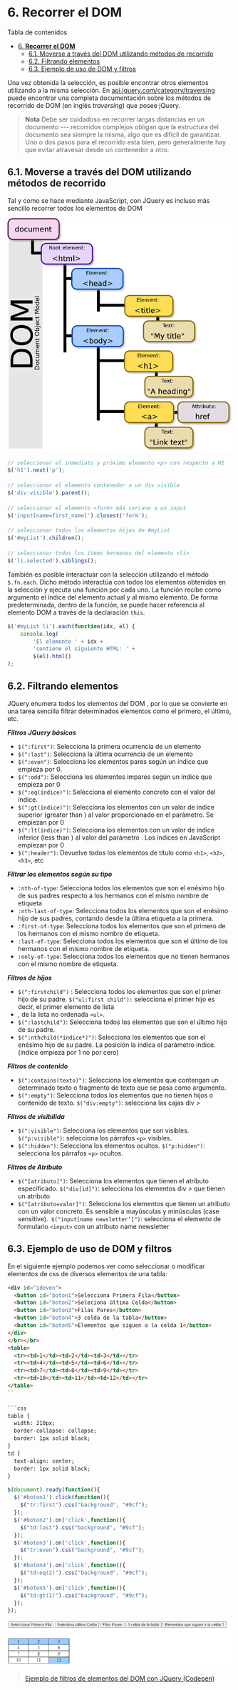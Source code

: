 # 6. **Recorrer el DOM**

Tabla de contenidos

- [6. **Recorrer el DOM**](#6-recorrer-el-dom)
  - [6.1. Moverse a través del DOM utilizando métodos de recorrido](#61-moverse-a-través-del-dom-utilizando-métodos-de-recorrido)
  - [6.2. Filtrando elementos](#62-filtrando-elementos)
  - [6.3. Ejemplo de uso de DOM y filtros](#63-ejemplo-de-uso-de-dom-y-filtros)

Una vez obtenida la selección, es posible encontrar otros elementos utilizando a la misma selección. En [api.jquery.com/category/traversing](https://api.jquery.com/category/traversing/) puede encontrar una completa documentación sobre los métodos de recorrido de DOM (en inglés *traversing*) que posee jQuery.

> **Nota** Debe ser cuidadoso en recorrer largas distancias en un documento --- recorridos complejos obligan que la estructura del documento sea siempre la misma, algo que es difícil de garantizar. Uno o dos pasos para el recorrido esta bien, pero generalmente hay que evitar atravesar desde un contenedor a otro.

## 6.1. Moverse a través del DOM utilizando métodos de recorrido

Tal y como se hace mediante JavaScript, con JQuery es incluso más sencillo recorrer todos los elementos de DOM

![Modelo DOM](img/DOM-model.png)

```javascript
// seleccionar el inmediato y próximo elemento <p> con respecto a H1
$('h1').next('p');

// seleccionar el elemento contenedor a un div visible
$('div:visible').parent();

// seleccionar el elemento <form> más cercano a un input
$('input[name=first_name]').closest('form');

// seleccionar todos los elementos hijos de #myList
$('#myList').children();

// seleccionar todos los items hermanos del elemento <li>
$('li.selected').siblings();
```

También es posible interactuar con la selección utilizando el método `$.fn.each`. Dicho método interactúa con todos los elementos obtenidos en la selección y ejecuta una función por cada uno. La función recibe como argumento el índice del elemento actual y al mismo elemento. De forma predeterminada, dentro de la función, se puede hacer referencia al elemento DOM a través de la declaración `this`.

```javascript
$('#myList li').each(function(idx, el) {
    console.log(
        'El elemento ' + idx +
        'contiene el siguiente HTML: ' +
        $(el).html()
);
```

## 6.2. Filtrando elementos

JQuery enumera todos los elementos del DOM , por lo que se convierte en una tarea sencilla filtrar determinados elementos como el primero, el último, etc.

***Filtros JQuery básicos***

- `$(":first")`: Selecciona la primera ocurrencia de un elemento
- `$(":last")`: Selecciona la última ocurrencia de un elemento
- `$(":even")`: Selecciona los elementos pares según un índice que empieza por 0.
- `$(":odd")`: Selecciona los elementos impares según un índice que empieza por 0
- `$(":eq(índice)")`: Selecciona el elemento concreto con el valor del índice.
- `$(":gt(índice)")`: Selecciona los elementos con un valor de índice superior (greater than ) al valor proporcionado en el parámetro. Se empiezan por 0
- `$(":lt(índice)")`: Selecciona los elementos con un valor de índice inferior (less than ) al valor del parámetro . Los índices en JavaScript empiezan por 0
- `$(":header")`: Devuelve todos los elementos de título como `<h1>`, `<h2>`, `<h3>`, etc

***Filtrar los elementos según su tipo***

- `:nth-of-type`: Selecciona todos los elementos que son el enésimo hijo de sus padres respecto a los hermanos con el mismo nombre de etiqueta
- `:nth-last-of-type`: Selecciona todos los elementos que son el enésimo hijo de sus padres, contando desde la última etiqueta a la primera.
- `:first-of-type`: Selecciona todos los elementos que son el primero de los hermanos con el mismo nombre de etiqueta.
- `:last-of-type`: Selecciona todos los elementos que son el último de los hermanos con el mismo nombre de etiqueta.
- `:only-of-type`: Selecciona todos los elementos que no tienen hermanos con el mismo nombre de etiqueta.

***Filtros de hijos***

- `$(":firstchild")` : Selecciona todos los elementos que son el primer hijo de su padre. `$("ul:first
child"):` selecciona el primer hijo es decir, el primer elemento de lista <li>, de la lista no ordenada `<ul>`.
- `$(":lastchild")`: Selecciona todos los elementos que son el último hijo de su padre.
- `$(":nthchild(*índice*)")`: Selecciona los elementos que son el enésimo hijo de su padre. La posición la indica el parámetro índice.(índice empieza por 1 no por cero)

***Filtros de contenido***
- `$(":contains(texto)")`: Selecciona los elementos que contengan un determinado texto o fragmento de texto que se pasa como argumento.
- `$(":empty")`: Selecciona todos los elementos que no tienen hijos o contenido de texto. `$("div:empty")`: selecciona las cajas div >

***Filtros de visibilida***
- `$(":visible")`: Selecciona los elementos que son visibles. `$("p:visible")`: selecciona los párrafos `<p>` visibles.
- `$(":hidden")`: Selecciona los elementos ocultos. `$("p:hidden")`: selecciona los párrafos `<p>` ocultos.

***Filtros de Atributo***
- `$("[atributo]")`: Selecciona los elementos que tienen el atributo especificado. `$("div[id]")`: selecciona los elementos div > que tienen un atributo
- `$("[atributo=valor]")`: Selecciona los elementos que tienen un atributo con un valor concreto. Es sensible a mayúsculas y minúsculas (case sensitive).` $("input[name newsletter’]")`: selecciona el elemento de formulario `<input>` con un atributo name newsletter

## 6.3. Ejemplo de uso de DOM y filtros

En el siguiente ejemplo podemos ver como seleccionar o modificar elementos de css de diversos elementos de una tabla:

```html
<div id="ideven">
  <button id="boton1">Selecciona Primera Fila</button>
  <button id="boton2">Seleciona última Celda</button>
  <button id="boton3">Filas Pares</button>
  <button id="boton4">3 celda de la tabla</button>
  <button id="boton5">Elementos que siguen a la celda 1</button>
</div>
</br></br>
<table>  
  <tr><td>1</td><td>2</td><td>3</td></tr>  
  <tr><td>4</td><td>5</td><td>6</td></tr>  
  <tr><td>7</td><td>8</td><td>9</td></tr>  
  <tr><td>10</td><td>11</td><td>12</td></tr>  
</table>  
``

```css
table { 
  width: 210px;   
  border-collapse: collapse;  
  border: 1px solid black;
}  
td { 
  text-align: center;  
  border: 1px solid black;
}  
```

```javascript
$(document).ready(function(){
  $('#boton1').click(function(){
    $("tr:first").css("background", "#9cf");
  }); 
  $('#boton2').on('click',function(){
    $("td:last").css("background", "#9cf"); 
  });  
  $('#boton3').on('click',function(){
    $("tr:even").css("background", "#9cf");
  });  
  $('#boton4').on('click',function(){
    $("td:eq(2)").css("background", "#9cf");
  }); 
  $('#boton5').on('click',function(){
    $("td:gt(1)").css("background", "#9cf");
  });   
});  
```

![Ejemplo de filtros de elementos del DOM con JQuery](img/jquery-dom-filtros.png)

> [Ejemplo de filtros de elementos del DOM con JQuery (Codepen)](https://codepen.io/sergio-rey-personal/pen/qBbLjMW)